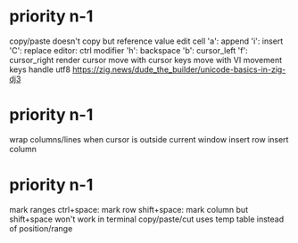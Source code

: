 priority n-1
============
copy/paste doesn't copy but reference value
edit cell
  'a': append
  'i': insert
  'C': replace
editor:
  ctrl modifier
    'h': backspace
    'b': cursor_left
    'f': cursor_right
  render cursor
  move with cursor keys
  move with VI movement keys
handle utf8
    https://zig.news/dude_the_builder/unicode-basics-in-zig-dj3

priority n-1
============
wrap columns/lines when cursor is outside current window
insert row
insert column

priority n-1
============
mark ranges
  ctrl+space: mark row
  shift+space: mark column
    but shift+space won't work in terminal
copy/paste/cut uses temp table instead of position/range
